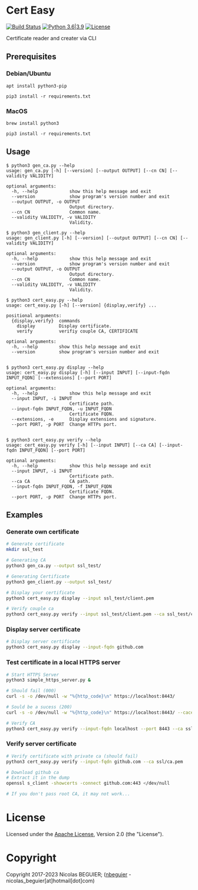 # Cert Easy

[![Build Status](https://travis-ci.com/nbeguier/certificate_easy.svg?branch=master)](https://travis-ci.com/nbeguier/certificate_easy) [![Python 3.6|3.9](https://img.shields.io/badge/python-3.6|3.9-green.svg)](https://www.python.org/) [![License](https://img.shields.io/github/license/nbeguier/certificate_easy?color=blue)](https://github.com/nbeguier/certificate_easy/blob/master/LICENSE)

Certificate reader and creater via CLI

## Prerequisites

### Debian/Ubuntu

```
apt install python3-pip

pip3 install -r requirements.txt
```

### MacOS

```
brew install python3

pip3 install -r requirements.txt
```

## Usage
```
$ python3 gen_ca.py --help
usage: gen_ca.py [-h] [--version] [--output OUTPUT] [--cn CN] [--validity VALIDITY]

optional arguments:
  -h, --help            show this help message and exit
  --version             show program's version number and exit
  --output OUTPUT, -o OUTPUT
                        Output directory.
  --cn CN               Common name.
  --validity VALIDITY, -v VALIDITY
                        Validity.
```

```
$ python3 gen_client.py --help
usage: gen_client.py [-h] [--version] [--output OUTPUT] [--cn CN] [--validity VALIDITY]

optional arguments:
  -h, --help            show this help message and exit
  --version             show program's version number and exit
  --output OUTPUT, -o OUTPUT
                        Output directory.
  --cn CN               Common name.
  --validity VALIDITY, -v VALIDITY
                        Validity.
```


```
$ python3 cert_easy.py --help
usage: cert_easy.py [-h] [--version] {display,verify} ...

positional arguments:
  {display,verify}  commands
    display         Display certificate.
    verify          verifiy couple CA, CERTIFICATE

optional arguments:
  -h, --help        show this help message and exit
  --version         show program's version number and exit


$ python3 cert_easy.py display --help
usage: cert_easy.py display [-h] [--input INPUT] [--input-fqdn INPUT_FQDN] [--extensions] [--port PORT]

optional arguments:
  -h, --help            show this help message and exit
  --input INPUT, -i INPUT
                        Certificate path.
  --input-fqdn INPUT_FQDN, -u INPUT_FQDN
                        Certificate FQDN.
  --extensions, -e      Display extensions and signature.
  --port PORT, -p PORT  Change HTTPs port.


$ python3 cert_easy.py verify --help
usage: cert_easy.py verify [-h] [--input INPUT] [--ca CA] [--input-fqdn INPUT_FQDN] [--port PORT]

optional arguments:
  -h, --help            show this help message and exit
  --input INPUT, -i INPUT
                        Certificate path.
  --ca CA               CA path.
  --input-fqdn INPUT_FQDN, -f INPUT_FQDN
                        Certificate FQDN.
  --port PORT, -p PORT  Change HTTPs port.
```

## Examples

### Generate own certificate

```bash
# Generate certificate
mkdir ssl_test

# Generating CA
python3 gen_ca.py --output ssl_test/

# Generating Certificate
python3 gen_client.py --output ssl_test/

# Display your certificate
python3 cert_easy.py display --input ssl_test/client.pem

# Verify couple ca
python3 cert_easy.py verify --input ssl_test/client.pem --ca ssl_test/ca.pem
```

### Display server certificate

```bash
# Display server certificate
python3 cert_easy.py display --input-fqdn github.com
```


### Test certificate in a local HTTPS server

```bash
# Start HTTPS Server
python3 simple_https_server.py & 

# Should fail (000)
curl -s -o /dev/null -w "%{http_code}\n" https://localhost:8443/

# Sould be a sucess (200)
curl -s -o /dev/null -w "%{http_code}\n" https://localhost:8443/ --cacert ssl_test/ca.pem

# Verify CA
python3 cert_easy.py verify --input-fqdn localhost --port 8443 --ca ssl_test/ca.pem
```


### Verify server certificate

```bash
# Verify certificate with private ca (should fail)
python3 cert_easy.py verify --input-fqdn github.com --ca ssl/ca.pem

# Download github ca
# Extract it in the dump
openssl s_client -showcerts -connect github.com:443 </dev/null

# If you don't pass root CA, it may not work...
```

# License
Licensed under the [Apache License](https://github.com/nbeguier/certificate_easy/blob/master/LICENSE), Version 2.0 (the "License").

# Copyright
Copyright 2017-2023 Nicolas BEGUIER; ([nbeguier](https://beguier.eu/nicolas/) - nicolas_beguier[at]hotmail[dot]com)

